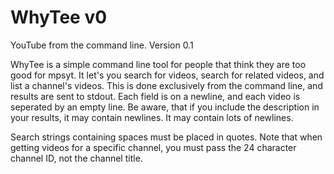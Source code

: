 # WhyTee v0
YouTube from the command line.
Version 0.1

WhyTee is a simple command line tool for people that think they are too good for mpsyt. It let's you search for videos, search for related videos, and list a channel's videos. This is done exclusively from the command line, and results are sent to stdout. Each field is on a newline, and each video is seperated by an empty line. Be aware, that if you include the description in your results, it may contain newlines. It may contain lots of newlines.

Search strings containing spaces must be placed in quotes. Note that when getting videos for a specific channel, you must pass the 24 character channel ID, not the channel title. 
